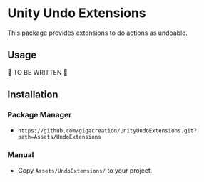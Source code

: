 # Unity Undo Extensions

This package provides extensions to do actions as undoable.

## Usage

🚧 TO BE WRITTEN 🚧

## Installation

### Package Manager

- `https://github.com/gigacreation/UnityUndoExtensions.git?path=Assets/UndoExtensions`

### Manual

- Copy `Assets/UndoExtensions/` to your project.
